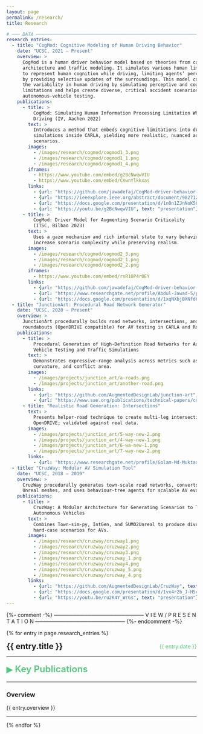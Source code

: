 ```yaml
---
layout: page
permalink: /research/
title: Research

# ─── DATA ────────────────────────────────────────────────────────────────────
research_entries:
  - title: "CogMod: Cognitive Modeling of Human Driving Behavior"
    date: "UCSC, 2021 – Present"
    overview: >
      CogMod is a human driver behavior model based on theories from cognitive
      architecture and traffic modeling. It simulates various human limitations
      to represent human cognition while driving, limiting agents’ perception
      by providing selective updates of the surroundings. This model captures
      the variability in human driving by simulating perceptive and cognitive
      limitations and helps create diverse, critical accident scenarios for
      autonomous-vehicle testing.
    publications:
      - title: >
          CogMod: Simulating Human Information Processing Limitation While
          Driving (IV, Aachen 2022)
        text: >
          Introduces a method that embeds cognitive limitations into driving
          simulations inside CARLA, yielding more realistic, nuanced accident
          scenarios.
        images:
          - /images/research/cogmod/cogmod1_3.png
          - /images/research/cogmod/cogmod1_1.png
          - /images/research/cogmod/cogmod1_4.png
        iframes:
          - https://www.youtube.com/embed/g2BcNwqwVIU
          - https://www.youtube.com/embed/CXwnYlkkxas
        links:
          - {url: "https://github.com/jawadefaj/CogMod-driver-behavior-model", text: "github"}
          - {url: "https://ieeexplore.ieee.org/abstract/document/9827128", text: "paper"}
          - {url: "https://docs.google.com/presentation/d/1n0n1ZJnNoK56XHaLxgQRCETVH6hlpo7jNcYRRwPWHYc/edit?usp=sharing", text: "slide"}
          - {url: "https://youtu.be/g2BcNwqwVIU", text: "presentation"}
      - title: >
          CogMod: Driver Model for Augmenting Scenario Criticality
          (ITSC, Bilbao 2023)
        text: >
          Uses a gaze mechanism and rich internal state to vary behaviour and
          increase scenario complexity while preserving realism.
        images:
          - /images/research/cogmod/cogmod2_3.png
          - /images/research/cogmod/cogmod2_1.png
          - /images/research/cogmod/cogmod2_2.png
        iframes:
          - https://www.youtube.com/embed/rsR1OP4rOEY
        links:
          - {url: "https://github.com/jawadefaj/CogMod-driver-behavior-model", text: "github"}
          - {url: "https://www.researchgate.net/profile/Abdul-Jawad-5/publication/374476345_CogMod_Driver_Model_for_Augmenting_Scenario_Criticality/links/651f7f283ab6cb4ec6be0979/CogMod-Driver-Model-for-Augmenting-Scenario-Criticality.pdf", text: "paper"}
          - {url: "https://docs.google.com/presentation/d/1xqNXbjBXNfd6FbBDPz4MqpaBbmtfnrtqy4qlUeehE9Q/edit?usp=sharing", text: "slide"}
  - title: "JunctionArt: Procedural Road Network Generator"
    date: "UCSC, 2020 – Present"
    overview: >
      JunctionArt procedurally builds road networks, intersections, and
      roundabouts (OpenDRIVE compatible) for AV testing in CARLA and RoadRunner.
    publications:
      - title: >
          Procedural Generation of High-Definition Road Networks for Autonomous
          Vehicle Testing and Traffic Simulations
        text: >
          Demonstrates expressive-range analysis across metrics such as FOV,
          curvature, and conflict area.
        images:
          - /images/projects/junction_art/a-roads.png
          - /images/projects/junction_art/another-road.png
        links:
          - {url: "https://github.com/AugmentedDesignLab/junction-art", text: "github"}
          - {url: "https://www.sae.org/publications/technical-papers/content/12-06-01-0007/", text: "paper"}
      - title: "Realistic Road Generation: Intersections"
        text: >
          Presents helper-road technique to create multi-leg intersections in
          OpenDRIVE; validated against real data.
        images:
          - /images/projects/junction_art/5-way-new-2.png
          - /images/projects/junction_art/4-way-new-1.png
          - /images/projects/junction_art/6-wa-new-1.png
          - /images/projects/junction_art/7-way-new-2.png
        links:
          - {url: "https://www.researchgate.net/profile/Golam-Md-Muktadir-2/publication/360354961_P_r_e_-P_r_i_n_t_Realistic_Road_Generation_Intersections/links/62723a27973bbb29cc601650/P-r-e-P-r-i-n-t-Realistic-Road-Generation-Intersections.pdf", text: "paper"}
  - title: "CruzWay: Modular AV Simulation Tool"
    date: "UCSC, 2018 – 2019"
    overview: >
      CruzWay procedurally generates town-scale road networks, converts SUMO to
      Unreal meshes, and uses behaviour-tree agents for scalable AV evaluation.
    publications:
      - title: >
          CruzWay: A Modular Architecture for Generating Scenarios to Test
          Autonomous Vehicles
        text: >
          Combines Town-sim-py, IntGen, and SUMO2Unreal to produce diverse,
          hard-case scenarios for AVs.
        images:
          - /images/research/cruzway/cruzway1.png
          - /images/research/cruzway/cruzway2.png
          - /images/research/cruzway/cruzway3.png
          - /images/research/cruzway/cruzway_1.png
          - /images/research/cruzway/cruzway4.png
          - /images/research/cruzway/cruzway_5.png
          - /images/research/cruzway/cruzway_4.png
        links:
          - {url: "https://github.com/AugmentedDesignLab/CruzWay", text: "github"}
          - {url: "https://docs.google.com/presentation/d/1vx4r2b_J-H5eupHZMiy-r2QsCdXXBPe-o32VAWo9upU/edit?usp=sharing", text: "slide"}
          - {url: "https://youtu.be/ru2K4Y_WrGs", text: "presentation"}
---
```


{%- comment -%}
────────────────────────  V I E W  /  P R E S E N T A T I O N  ────────────────────────
{%- endcomment -%}

{% for entry in page.research_entries %}
<div style="display: flex; justify-content: space-between; align-items: center;">
    <h2 style="margin: 0; text-align: left;">{{ entry.title }}</h2>
    <div style="color:#50C878; text-align: right;">{{ entry.date }}</div>
</div>
<hr>

<details>
  <summary class="toggle"><span class="arrow">&#9656;</span> Key&nbsp;Publications</summary>
  <ul>
    {% for pub in entry.publications %}
    <details>
        <summary class="toggle">
            <span class="arrow">&#9656;</span>
            <strong>{{ pub.title }}</strong>
        </summary>
        <p>{{ pub.text }}</p>

        {% if pub.images %}
            {% for img in pub.images %}
                <img src="{{ img }}" alt="" class="image-inline">
            {% endfor %}
        {% endif %}

        {% if pub.iframes %}
            {% for vid in pub.iframes %}
                <iframe width="200" height="170"
                                src="{{ vid }}"
                                title="{{ pub.title }}"
                                frameborder="0"
                                allow="accelerometer; autoplay; clipboard-write;
                                                encrypted-media; gyroscope; picture-in-picture; web-share"
                                allowfullscreen></iframe>
            {% endfor %}
        {% endif %}

        <br>
        {% for link in pub.links %}
            <a href="{{ link.url }}" class="color-button">{{ link.text }}</a>
        {% endfor %}
    </details>
    <br>
    {% endfor %}
  </ul>
</details>

<hr>
<h3>Overview</h3>
<p>{{ entry.overview }}</p>
<hr>
{% endfor %}

<!-- ─────  S T Y L E S  ─────────────────────────────────────────────────────────────── -->
<style>
/* keep summary on one line & style arrow */
summary.toggle{
  cursor:pointer;
  display:flex;
  align-items:center;
  gap:.45rem;
  font-size:1.5rem;
  font-weight:600;
  color:#50C878;
  white-space:nowrap;
}
/* hide default marker */
summary.toggle::-webkit-details-marker,
summary.toggle::marker{display:none}

/* custom triangle */
summary.toggle .arrow{
  font-size:1.3em;           /* bigger arrow */
  transition:transform .2s ease;
}
/* rotate arrow when open */
details[open] > summary.toggle .arrow{
  transform:rotate(90deg);
}
</style>

